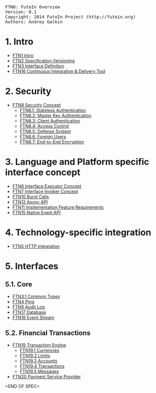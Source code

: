<pre>
FTN0: FutoIn Overview
Version: 0.1
Copyright: 2014 FutoIn Project (http://futoin.org)
Authors: Andrey Galkin
</pre>


# 1. Intro
* [FTN1 Intro](./ftn1\_intro.md)
* [FTN2 Specification Versioning](./ftn2\_spec\_versioning.md)
* [FTN3 Interface Definition](./ftn3\_iface\_definition.md)
* [FTN16 Continuous Integration & Delivery Tool](./ftn16\_cid\_tool.md)

# 2. Security
* [FTN8 Security Concept](./ftn8\_security\_concept.md)
    * [FTN8.1: Stateless Authentication](./ftn8.1\_stateless\_auth.md)
    * [FTN8.2: Master Key Authentication](./ftn8.2\_master\_auth.md)
    * [FTN8.3: Client Authentication](./ftn8.3\_client\_auth.md)
    * [FTN8.4: Access Control](./ftn8.4\_access\_control.md)
    * [FTN8.5: Defense System](./ftn8.5\_defense.md)
    * [FTN8.6: Foreign Users](./ftn8.6\_foreign\_users.md)
    * [FTN8.7: End-to-End Encryption](./ftn8.7\_e2ee.md)

# 3. Language and Platform specific interface concept
* [FTN6 Interface Executor Concept](./ftn6\_iface\_executor\_concept.md)
* [FTN7 Interface Invoker Concept](./ftn7\_iface\_invoker\_concept.md)
* [FTN10 Burst Calls](./ftn10\_burst\_calls.md)
* [FTN12 Async API](./ftn12\_async\_api.md)
* [FTN11 Implementation Feature Requirements ](./ftn11\_implementation\_feature\_requirements.md)
* [FTN15 Native Event API](./ftn15\_native\_event.md)

# 4. Technology-specific integration
* [FTN5 HTTP integration](./ftn5\_iface\_http\_integration.md)

# 5. Interfaces
## 5.1. Core
* [FTN3.1 Common Types](./ftn3.1\_if\_common\_types.md)
* [FTN4 Ping](./ftn4\_if\_ping.md)
* [FTN9 Audit Log](./ftn9\_if\_auditlog.md)
* [FTN17 Database](./ftn17\_if\_database.md)
* [FTN18 Event Stream](./ftn18\_if\_eventstream.md)

## 5.2. Financial Transactions
* [FTN19 Transaction Engine](./ftn19\_if\_xfer\_engine.md)
    * [FTN19.1 Currencies](./ftn19.1\_if\_currencies.md)
    * [FTN19.2 Limits](./ftn19.2\_if\_xfer\_limits.md)
    * [FTN19.3 Accounts](./ftn19.3\_if\_xfer\_accounts.md)
    * [FTN19.4 Transactions](./ftn19.4\_if\_xfers.md)
    * [FTN19.5 Messages](./ftn19.5\_if\_xfer_msg.md)
* [FTN20 Payment Service Provider](./ftn20\_if\_psp.md)

=END OF SPEC=
